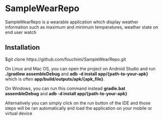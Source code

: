 # SampleWearRepo
SampleWearRepo is a wearable application which display weather information such as maximum and minimum temperatures, weather state on end user watch

<h2>Installation</h2>
$git clone https://github.com/fouchimi/SampleWearRepo.git

On Linux and Mac OS, you can open the project on Android Studio and run <b>./gradlew assembleDebug</b> and <b>adb -d install app/{path-to-your-apk}</b> which is often <b>app/build/outputs/apk/{apk_file}</b>.

On Windows, you can run this command instead <b>gradle.bat assembleDebug</b> and <b>adb -d install app/{path-to-your-apk}</b>

Alternatively you can simply click on the run button of the IDE and those steps will be ran automatically and load the application on your mobile or virtual device
